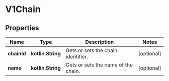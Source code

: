 
# V1Chain

## Properties
| Name | Type | Description | Notes |
| ------------ | ------------- | ------------- | ------------- |
| **chainId** | **kotlin.String** | Gets or sets the chain identifier. |  [optional] |
| **name** | **kotlin.String** | Gets or sets the name of the chain. |  [optional] |



